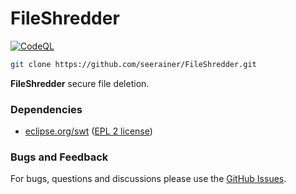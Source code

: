 # FileShredder

[![CodeQL](https://github.com/seerainer/FileShredder/workflows/CodeQL/badge.svg)](https://github.com/seerainer/FileShredder/security/code-scanning)

~~~ sh
git clone https://github.com/seerainer/FileShredder.git
~~~

**FileShredder** secure file deletion.

### Dependencies

- [eclipse.org/swt](https://www.eclipse.org/swt/) ([EPL 2 license](https://www.eclipse.org/legal/epl-2.0/))

### Bugs and Feedback

For bugs, questions and discussions please use the [GitHub Issues](https://github.com/seerainer/FileShredder/issues).
